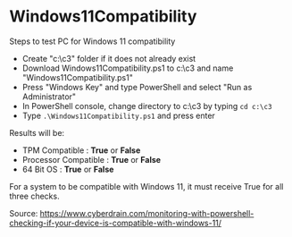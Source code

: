 # Windows11Compatibility

Steps to test PC for Windows 11 compatibility
- Create "c:\c3" folder if it does not already exist
- Download Windows11Compatibility.ps1 to c:\c3 and name "Windows11Compatibility.ps1"
- Press "Windows Key" and type PowerShell and select "Run as Administrator"
- In PowerShell console, change directory to c:\c3 by typing `cd c:\c3`
- Type `.\Windows11Compatibility.ps1` and press enter

Results will be:
- TPM Compatible       : **True** or **False**
- Processor Compatible : **True** or **False**
- 64 Bit OS            : **True** or **False**

For a system to be compatible with Windows 11, it must receive True for all three checks.

Source: https://www.cyberdrain.com/monitoring-with-powershell-checking-if-your-device-is-compatible-with-windows-11/
